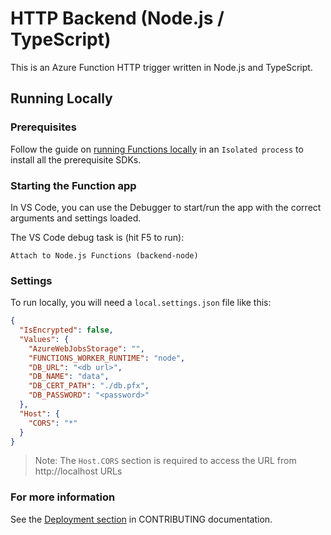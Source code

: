 # HTTP Backend (Node.js / TypeScript)

This is an Azure Function HTTP trigger written in Node.js and TypeScript.

## Running Locally

### Prerequisites

Follow the guide on [running Functions locally](https://docs.microsoft.com/en-us/azure/azure-functions/create-first-function-vs-code-csharp?tabs=isolated-process&pivots=programming-runtime-functions-v3) in an `Isolated process` to install all the prerequisite SDKs.

### Starting the Function app

In VS Code, you can use the Debugger to start/run the app with the correct arguments and settings loaded.

The VS Code debug task is (hit F5 to run):

    Attach to Node.js Functions (backend-node)

### Settings

To run locally, you will need a `local.settings.json` file like this:

```json
{
  "IsEncrypted": false,
  "Values": {
    "AzureWebJobsStorage": "",
    "FUNCTIONS_WORKER_RUNTIME": "node",
    "DB_URL": "<db url>",
    "DB_NAME": "data",
    "DB_CERT_PATH": "./db.pfx",
    "DB_PASSWORD": "<password>"
  },
  "Host": {
    "CORS": "*"
  }
}
```

> Note: The `Host.CORS` section is required to access the URL from http://localhost URLs

### For more information

See the [Deployment section](../../CONTRIBUTING.md) in CONTRIBUTING documentation.
